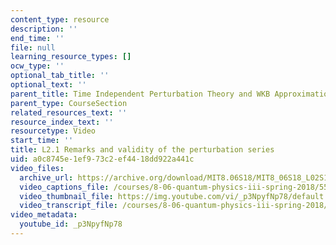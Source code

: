 ```yaml
---
content_type: resource
description: ''
end_time: ''
file: null
learning_resource_types: []
ocw_type: ''
optional_tab_title: ''
optional_text: ''
parent_title: Time Independent Perturbation Theory and WKB Approximation
parent_type: CourseSection
related_resources_text: ''
resource_index_text: ''
resourcetype: Video
start_time: ''
title: L2.1 Remarks and validity of the perturbation series
uid: a0c8745e-1ef9-73c2-ef44-18dd922a441c
video_files:
  archive_url: https://archive.org/download/MIT8.06S18/MIT8_06S18_L02S1_300k.mp4
  video_captions_file: /courses/8-06-quantum-physics-iii-spring-2018/55731c49585e59a18608eb914bd2ac69_p3NpyfNp78.vtt
  video_thumbnail_file: https://img.youtube.com/vi/_p3NpyfNp78/default.jpg
  video_transcript_file: /courses/8-06-quantum-physics-iii-spring-2018/f5c0f0dae823708f84807a7446cf471d_p3NpyfNp78.pdf
video_metadata:
  youtube_id: _p3NpyfNp78
---
```

